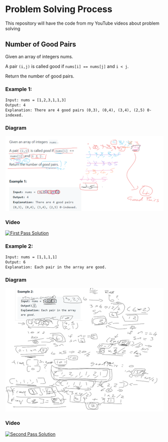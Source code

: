# Problem Solving Process
This repository will have the code from my YouTube videos about problem solving

## Number of Good Pairs
Given an array of integers nums.

A pair `(i,j)` is called good if `nums[i] == nums[j]` and `i < j`.

Return the number of good pairs.

### Example 1:

```
Input: nums = [1,2,3,1,1,3]
Output: 4
Explanation: There are 4 good pairs (0,3), (0,4), (3,4), (2,5) 0-indexed.
```

### Diagram
![First Pass](./assets/pass1.PNG)
### Video
[![First Pass Solution](https://img.youtube.com/vi/vAYxbu6AkH0/0.jpg)](https://youtu.be/vAYxbu6AkH0)

### Example 2:
```
Input: nums = [1,1,1,1]
Output: 6
Explanation: Each pair in the array are good.
```

### Diagram
![Second Pass](./assets/pass2.PNG)

### Video
[![Second Pass Solution](https://img.youtube.com/vi/0JZYGtt3ZT0/0.jpg)](https://youtu.be/0JZYGtt3ZT0)
